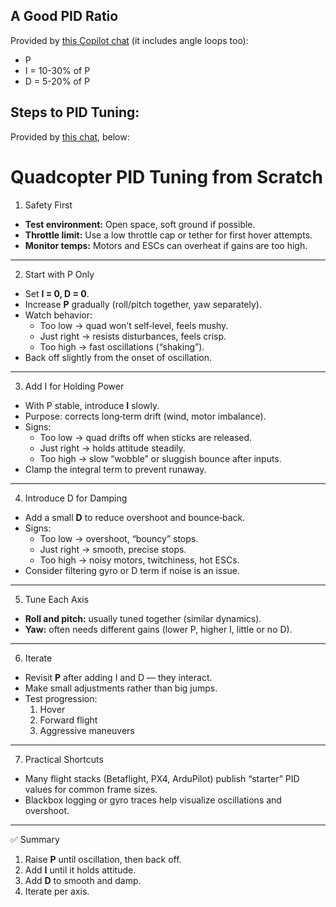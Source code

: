 ## A Good PID Ratio
Provided by [this Copilot chat](https://copilot.microsoft.com/shares/dZewrk4FBsUZGGAGu6Wxs) (it includes angle loops too):
- P
- I = 10-30% of P
- D = 5-20% of P

## Steps to PID Tuning:
Provided by [this chat](https://copilot.microsoft.com/shares/dZewrk4FBsUZGGAGu6Wxs), below:

# Quadcopter PID Tuning from Scratch

1. Safety First
- **Test environment:** Open space, soft ground if possible.
- **Throttle limit:** Use a low throttle cap or tether for first hover attempts.
- **Monitor temps:** Motors and ESCs can overheat if gains are too high.

---

2. Start with P Only
- Set **I = 0, D = 0**.
- Increase **P** gradually (roll/pitch together, yaw separately).
- Watch behavior:
  - Too low → quad won’t self‑level, feels mushy.
  - Just right → resists disturbances, feels crisp.
  - Too high → fast oscillations (“shaking”).
- Back off slightly from the onset of oscillation.

---

3. Add I for Holding Power
- With P stable, introduce **I** slowly.
- Purpose: corrects long‑term drift (wind, motor imbalance).
- Signs:
  - Too low → quad drifts off when sticks are released.
  - Just right → holds attitude steadily.
  - Too high → slow “wobble” or sluggish bounce after inputs.
- Clamp the integral term to prevent runaway.

---

4. Introduce D for Damping
- Add a small **D** to reduce overshoot and bounce‑back.
- Signs:
  - Too low → overshoot, “bouncy” stops.
  - Just right → smooth, precise stops.
  - Too high → noisy motors, twitchiness, hot ESCs.
- Consider filtering gyro or D term if noise is an issue.

---

5. Tune Each Axis
- **Roll and pitch:** usually tuned together (similar dynamics).
- **Yaw:** often needs different gains (lower P, higher I, little or no D).

---

6. Iterate
- Revisit **P** after adding I and D — they interact.
- Make small adjustments rather than big jumps.
- Test progression:
  1. Hover
  2. Forward flight
  3. Aggressive maneuvers

---

7. Practical Shortcuts
- Many flight stacks (Betaflight, PX4, ArduPilot) publish “starter” PID values for common frame sizes.
- Blackbox logging or gyro traces help visualize oscillations and overshoot.

---

✅ Summary
1. Raise **P** until oscillation, then back off.  
2. Add **I** until it holds attitude.  
3. Add **D** to smooth and damp.  
4. Iterate per axis.